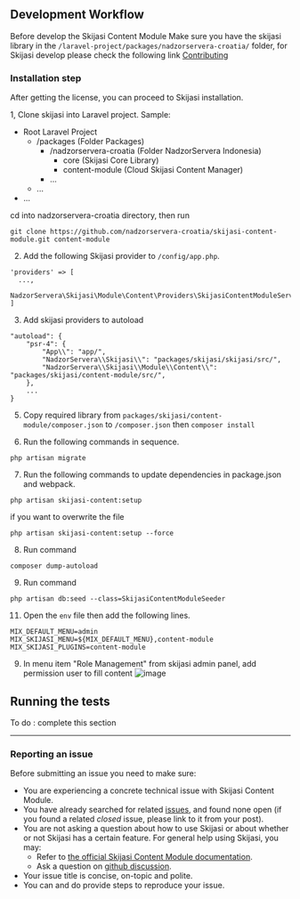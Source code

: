 

## Development Workflow

Before develop the Skijasi Content Module Make sure you have the skijasi library in the `/laravel-project/packages/nadzorservera-croatia/` folder, for Skijasi develop please check the following link [Contributing](https://github.com/nadzorservera-croatia/skijasi/blob/main/CONTRIBUTING.md)

### Installation step

After getting the license, you can proceed to Skijasi installation.

1, Clone skijasi into Laravel project. Sample:
- Root Laravel Project
  - /packages (Folder Packages)
    - /nadzorservera-croatia (Folder NadzorServera Indonesia)
      - core (Skijasi Core Library) 
      - content-module (Cloud Skijasi Content Manager)
    - ...
  - ...
- ...

cd into nadzorservera-croatia directory, then run
```
git clone https://github.com/nadzorservera-croatia/skijasi-content-module.git content-module

```

2. Add the following Skijasi provider to ```/config/app.php```.

```
'providers' => [
  ...,
  NadzorServera\Skijasi\Module\Content\Providers\SkijasiContentModuleServiceProvider::class,
]
```

3. Add skijasi providers to autoload

```
"autoload": {
    "psr-4": {
        "App\\": "app/",
        "NadzorServera\\Skijasi\\": "packages/skijasi/skijasi/src/",
        "NadzorServera\\Skijasi\\Module\\Content\\": "packages/skijasi/content-module/src/",
    },
    ...
}
```

5. Copy required library from ```packages/skijasi/content-module/composer.json``` to ```/composer.json``` then ```composer install```

6. Run the following commands in sequence.
```
php artisan migrate
```

7. Run the following commands to update dependencies in package.json and webpack.
```
php artisan skijasi-content:setup
```
if you want to overwrite the file 
```
php artisan skijasi-content:setup --force
```

8. Run command 
```
composer dump-autoload
```
9. Run command 
```
php artisan db:seed --class=SkijasiContentModuleSeeder
```
11. Open the ```env``` file then add the following lines.
```
MIX_DEFAULT_MENU=admin
MIX_SKIJASI_MENU=${MIX_DEFAULT_MENU},content-module
MIX_SKIJASI_PLUGINS=content-module
```

9. In menu item "Role Management" from skijasi admin panel, add permission user to fill content
![image](https://user-images.githubusercontent.com/55905844/118775952-a90f3380-b8b1-11eb-9c32-d672f686aeb1.png)

## Running the tests

To do : complete this section

---

### Reporting an issue

Before submitting an issue you need to make sure:

- You are experiencing a concrete technical issue with Skijasi Content Module.
- You have already searched for related [issues](https://github.com/nadzorservera-croatia/skijasi-content-module/issues), and found none open (if you found a related _closed_ issue, please link to it from your post).
- You are not asking a question about how to use Skijasi or about whether or not Skijasi has a certain feature. For general help using Skijasi, you may:
  - Refer to [the official Skijasi Content Module documentation](https://github.com/nadzorservera-croatia/skijasi-content-module).
  - Ask a question on [github discussion](https://github.com/nadzorservera-croatia/skijasi-content-module/discussions).
- Your issue title is concise, on-topic and polite.
- You can and do provide steps to reproduce your issue.
